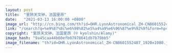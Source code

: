 ```yaml
---
layout: post
title:  "里昂天文钟，法国里昂"
date:   "2021-03-13 16:00:00 +0800"
image_url: "http://cn.bing.com/th?id=OHR.LyonAstronomical_ZH-CN8601552487_1920x1080.jpg&rf=LaDigue_1920x1080.jpg&pid=hp"
link: "/search?q=%e9%87%8c%e6%98%82%e5%a4%a9%e6%96%87%e9%92%9f&form=hpcapt&mkt=zh-cn"
copyright: "里昂天文钟，法国里昂 (© kyolshin/Alamy)"
image_hash: "9a45caa44b60efb07978641db7b79bb5"
image_filename: "th?id=OHR.LyonAstronomical_ZH-CN8601552487_1920x1080.jpg&rf=LaDigue_1920x1080.jpg&pid=hp"
---
```

